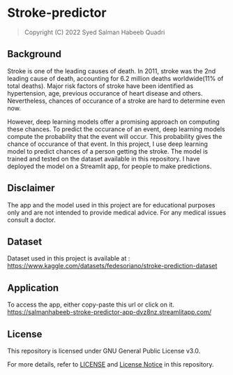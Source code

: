 # Stroke-predictor
> Copyright (C) 2022  Syed Salman Habeeb Quadri

## Background
Stroke is one of the leading causes of death. In 2011, stroke was the 2nd leading cause of death, accounting for 6.2 million deaths worldwide(11% of total deaths). Major risk factors of stroke have been identified as hypertension, age, previous occurance of heart disease and others. Nevertheless, chances of occurance of a stroke are hard to determine even now. 

However, deep learning models offer a promising approach on computing these chances. To predict the occurance of an event, deep learning models compute the probability that the event will occur. This probability gives the chance of occurance of that event. In this project, I use deep learning model to predict chances of a person getting the stroke. The model is trained and tested on the dataset available in this repository. I have deployed the model on a Streamlit app, for people to make predictions.

## Disclaimer
The app and the model used in this project are for educational purposes only and are not intended to provide medical advice. For any medical issues consult a doctor.

## Dataset

Dataset used in this project is available at : https://www.kaggle.com/datasets/fedesoriano/stroke-prediction-dataset

## Application

To access the app, either copy-paste this url or click on it.
https://salmanhabeeb-stroke-predictor-app-dvz8nz.streamlitapp.com/

## License

This repository is licensed under GNU General Public License v3.0.

For more details, refer to [LICENSE](https://github.com/SalmanHabeeb/Stroke-predictor/blob/main/LICENSE) 
and 
[License Notice](https://github.com/SalmanHabeeb/Stroke-predictor/blob/main/License%20Notice.md) 
in this repository.
